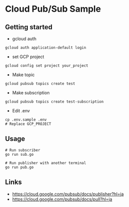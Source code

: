 # Cloud Pub/Sub Sample

## Getting started

- gcloud auth

```shell script
gcloud auth application-default login
```

- set GCP project

```
gcloud config set project your_project
```

- Make topic

```shell script
gcloud pubsub topics create test
```

- Make subscription

```shell script
gcloud pubsub topics create test-subscription
```

- Edit .env

```
cp .env.sample .env
# Replace GCP_PROJECT
```

## Usage

```shell script
# Run subscriber
go run sub.go

# Run publisher with another terminal
go run pub.go
```

## Links

- https://cloud.google.com/pubsub/docs/publisher?hl=ja
- https://cloud.google.com/pubsub/docs/pull?hl=ja
